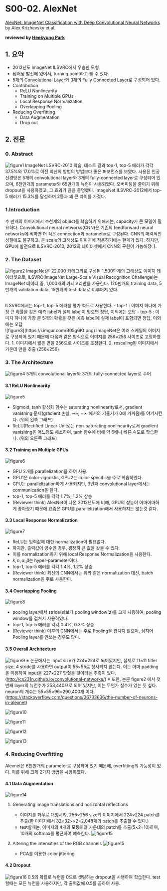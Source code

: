 # S00-02. AlexNet

[AlexNet: ImageNet Classification with Deep Convolutional Neural Networks](https://papers.nips.cc/paper/4824-imagenet-classification-with-deep-convolutional-neural-networks) by Alex Krizhevsky et al.

**reviewed by [Heekyung Park](https://github.com/HeeKyung-Park)**

## 1. 요약

- 2012년도 ImageNet ILSVRC에서 우승한 모형
- 딥러닝 발전에 있어서, turning point라고 볼 수 있다.
- 5개의 Convolutional Layer와 3개의 Fully Connected Layer로 구성되어 있다.
- Contribution
	+ ReLU Nonlinearity
	+ Training on Multiple GPUs
	+ Local Response Normalization
	+ Overlapping Pooling
- Reducing Overfitting
	+ Data Augmentation
	+ Drop out


## 2. 전문 

### 0. Abstract
![figure1](https://i.imgur.com/os7hG2P.png)
ImageNet LSVRC-2010 학습, 테스트 결과 top-1, top-5 에러가 각각 37.5%와 17.0%로 이전 최신의 방법의 방법보다 좋은 퍼포먼스를 보였다.
사용된 인공신경망은 5개의 convolutional layer와 3개의 fully-connected layer로 구성되어 있으며, 6천만개의 parameter와 65만개의 뉴런이 사용되었다.
오버피팅을 줄이기 위해 dropout을 사용하였고, 그 효과가 큼을 증명했다. ImageNet ILSVRC-2012에서 top-5 에러가 15.3%를 달성하며 2등과 꽤 큰 차이를 가졌다. 

### 1.Introduction
수 만개의 이미지에서 수천개의 object를 학습하기 위해서는, capacity가 큰 모델이 필요하다.
Convolutional neural networks(CNN)은 기존의 feedforward neural networks에 비하면 더 적은 connection과 parameter로 구성된다.
CNN의 매력적인 성질에도 불구하고, 큰 scale의 고해상도 이미지에 적용하기에는 한계가 있다.
하지만, GPU에 발전으로 ILSVRC-2010, 2012의 데이터셋에서 CNN의 구현이 가능해졌다. 

### 2. The Dataset
![figure2](https://i.imgur.com/rWT9YOT.png)
ImageNet은 22,000 카테고리로 구성된 1,500만개의 고해상도 이미지 데이터셋으로, ILSVRC(ImageNet Large-Scale Visual Recognition Challenge)는 ImageNet 데이터 중, 1,000개의 카테고리만을 사용한다. 
120만개의 training data, 5만개의 validation data, 15만개의 test data로 이루어져 있다.

<br/>
ILSVRC에서는 top-1, top-5 에러를 평가 척도로 사용한다. 
- top-1 : 이미지 하나에 가장 큰 확률을 갖은 예측 label과 실제 label이 맞으면 정답, 이외에는 오답
- top-5 : 이미지 하나에 가장 큰 5개의 확률을 갖은 예측 label에 실제 label이 포함되면 정답, 이외에는 오답

<br/>
![figure3](https://i.imgur.com/B05g6Kt.png)
ImageNet은 여러 스케일의 이미지로 구성되어 있기 때문에 다음과 같은 방식으로 이미지를 256×256 사이즈로 고정하였다.
1. 이미지에서 짧은 면을 256으로 사이즈를 조정한다.
2. rescaling된 이미지에서 가온데 만을 추출 (256×256) 


### 3. The Architecture
![figure4](https://i.imgur.com/JOS2mHU.png)
5개의 convolutional layer와 3개의 fully-connected layer로 수어

#### 3.1 ReLU Nonlinearity
![figure5](https://i.imgur.com/fUojTVO.png)
- Sigmoid, tanh 활성화 함수는 saturating nonlinearity로서, gradient vanishing 문제(gradient 손실, -∞, +∞ 에서의 기울기가 0에 가까움)를 야기시킨다. (위의 왼쪽 그래프) 
- ReLU(Rectified Linear Units)는 non-saturating nonlinearity로서 gradient vanishing을 어느정도 해소하며, tanh 함수에 비해 약 6배나 빠른 속도로 학습한다. (위의 오른쪽 그래프)

#### 3.2 Training on Multiple GPUs
![figure6](https://i.imgur.com/OA0VmPb.png)
- GPU 2개를 parallelization을 하여 사용. 
- GPU1은 color-agnostic, GPU2는 color-specific을 주로 학습하였다. 
- GPU는 parallelization하게 사용되지만, 3번째 convolutional layer에서는 communication을 한다. 
- top-1, top-5 에러를 각각 1.7%, 1.2% 상승
- (Reviewer think) AlexNet이 나온 2012년도에 비해, GPU의 성능이 어마어마하게 좋아졌기 때문에 요즘은 GPU를 parallelization해서 사용하지는 않는것 같다.

#### 3.3 Local Response Normalization
![figure7](https://i.imgur.com/MkSrmFi.png)
- ReLU는 입력값에 대한 normalization이 필요없다.
- 하지만, 출력값이 양수인 경우, 굉장히 큰 값을 갖을 수 있다. 
- 이를 normalization하기 위해 local Response Normalization을 사용한다.
- $k, n, \alpha, \beta$는 hyper-parameter이다. 
- top-1, top-5 에러를 각각 1.4%, 1.2% 상승
- (Reviewer think) 최신의 CNN에서는 위와 같은 normalization 대신, batch normalization을 주로 사용한다. 


#### 3.4 Overlapping Pooling 
![figure8](https://i.imgur.com/336CWYI.png)
- pooling layer에서 stride($s$)보다 pooling window($z$)를 크게 사용하여, pooling window를 겹쳐서 사용하였다.
- top-1, top-5 에러를 각각 0.4%, 0.3% 상승
- (Reviewer think) 이후의 CNN에서는 주로 Pooling을 겹치지 않으며, 심지어 Pooling layer를 안쓰는 경우도 많다.


#### 3.5 Overall Architecture
![figure9](https://i.imgur.com/zdNsLyR.png)
※ 논문에서는 input size가 224×224로 되어있지만, 실제로 11×11 filter size, 4 stride를 사용하면 output이 55×55로 성사되지 않는다. 이는 아마 padding을 이용하여 input을 227×227 맞췄을 것이라는 추측이 있다. (http://cs231n.github.io/convolutional-networks/)
※ 또한, 논문 figure2 에서 첫번째 layer의 뉴런수가 253,440으로 되어 있지만, 이는 무언가 실수가 있는 듯 싶다. neuron의 개수는 55×55×96=290,400개 이다. (https://stackoverflow.com/questions/36733636/the-number-of-neurons-in-alexnet)

![figure10](https://i.imgur.com/YWU9hUX.png)

![figure11](https://i.imgur.com/SGB2oj4.png)

![figure12](https://i.imgur.com/8PXJgrR.png)

![figure13](https://i.imgur.com/myqK0cX.png)


### 4. Reducing Overfitting
Alexnet은 6천만개의 parameter로 구성되어 있기 때문에, overfitting의 가능성이 있다. 이를 위해 크게 2가지 방법을 사용하였다.

#### 4.1 Data Augmentation
![figure14](https://i.imgur.com/NfVN3vd.png)
1. Generating image translations and horizontal reflections
	+ 이미지를 좌우로 대칭시켜, 256×256 size의 이미지에서 224×224 patch를 추출(한 이미지에서 32×32××2=2,048개의 patch를 추출할 수 있다.)
	+ test할때는, 이미지의 4개의 모퉁이와 가운데의 patch를 추출(5×2=10)하여, 10개의 softmax를 평균하여 예측한다.
![figure15](https://i.imgur.com/62UlbXH.png)

2. Altering the intensities of the RGB channels
![figure15](https://i.imgur.com/c0PTB5S.png)
	+ PCA를 이용한 color jittering

#### 4.2 Dropout
![figure16](https://i.imgur.com/cORdgUk.png)
0.5의 확률로 뉴런을 0으로 셋팅하는 dropout을 시행하여 학습한다. test할때는 모든 뉴런을 사용하지만, 각 출력값에 0.5를 곱하여 사용.

